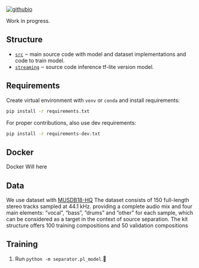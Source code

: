  [![githubio](https://img.shields.io/badge/GitHub.io-Audio_Samples-blue?logo=Github&style=flat-square)](https://d-a-yakovlev.github.io/test/)

Work in progress.

## Structure
- [`src`](./separator) ‒ main source code with model and dataset implementations and code to train model.
- [`streaming`](./streaming/demo) ‒ source code inference tf-lite version model.

## Requirements
Create virtual environment with `venv` or `conda` and install requirements:
```bash
pip install -r requirements.txt
```

For proper contributions, also use dev requirements:
```bash
pip install -r requirements-dev.txt
```
## Docker
Docker Will here
## Data
We use dataset with [MUSDB18-HQ](https://sigsep.github.io/datasets/musdb.html#musdb18-hq-uncompressed-wav)
The dataset consists of
150 full-length stereo tracks sampled at 44.1 kHz. providing a
complete audio mix and four main elements: ”vocal”, ”bass”,
”drums” and ”other” for each sample, which can be considered as a target in the context of source separation. The kit
structure offers 100 training compositions and 50 validation
compositions

## Training
1. Run `python -m separator.pl_model`.🙂